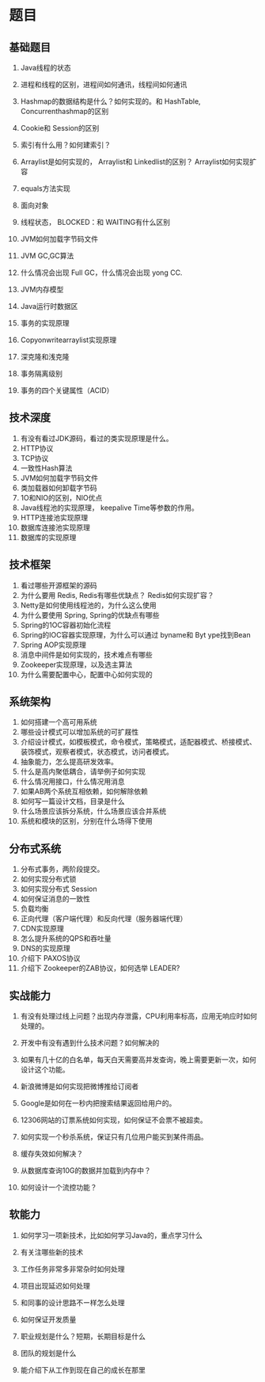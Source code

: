 # 题目

## 基础题目

1. Java线程的状态
2. 进程和线程的区别，进程间如何通讯，线程间如何通讯

3. Hashmap的数据结构是什么？如何实现的。和 HashTable, Concurrenthashmap的区别
4. Cookie和 Session的区别
5. 索引有什么用？如何建索引？
6. Arraylist是如何实现的， Arraylist和 Linkedlist的区别？ Arraylist如何实现扩容
7. equals方法实现
8. 面向对象
9. 线程状态， BLOCKED：和 WAITING有什么区别
10. JVM如何加载字节码文件
11. JVM GC,GC算法
12. 什么情况会出现 Full GC，什么情况会出现 yong CC.
13. JVM内存模型
14. Java运行时数据区
15. 事务的实现原理

16. Copyonwritearraylist实现原理

17. 深克隆和浅克隆

18. 事务隔离级别
19. 事务的四个关键属性（ACID）

## 技术深度
1. 有没有看过JDK源码，看过的类实现原理是什么。
2. HTTP协议
3. TCP协议
4. 一致性Hash算法
5. JVM如何加载字节码文件
6. 类加载器如何卸载字节码
7. 1O和NIO的区别，NIO优点
8. Java线程池的实现原理， keepalive Time等参数的作用。
9. HTTP连接池实现原理
10. 数据库连接池实现原理
11. 数据库的实现原理

## 技术框架

1. 看过哪些开源框架的源码
2. 为什么要用 Redis, Redis有哪些优缺点？ Redis如何实现扩容？
3. Netty是如何使用线程池的，为什么这么使用
4. 为什么要使用 Spring, Spring的优缺点有哪些
5. Spring的1OC容器初始化流程
6. Spring的IOC容器实现原理，为什么可以通过 byname和 Byt ype找到Bean
7. Spring AOP实现原理
8. 消息中间件是如何实现的，技术难点有哪些
9. Zookeeper实现原理，以及选主算法
10. 为什么需要配置中心，配置中心如何实现的

## 系统架构

1. 如何搭建一个高可用系统
2. 哪些设计模式可以增加系统的可扩屐性
3. 介绍设计模式，如模板模式，命令模式，策略模式，适配器模式、桥接模式、装饰模式，观察者模式，状态模式，访问者模式。
4. 抽象能力，怎么提高研发效率。
5. 什么是高内聚低耦合，请举例子如何实现
6. 什么情况用接口，什么情况用消息
7. 如果AB两个系统互相依赖，如何解除依赖
8. 如何写一篇设计文档，目录是什么
9. 什么场景应该拆分系统，什么场景应该合并系统
10. 系统和模块的区别，分别在什么场得下使用

## 分布式系统

1. 分布式事务，两阶段提交。
2. 如何实现分布式锁
3. 如何实现分布式 Session
4. 如何保证消息的一致性
5. 负载均衡
6. 正向代理（客户端代理）和反向代理（服务器端代理）
7. CDN实现原理
8. 怎么提升系统的QPS和吞吐量
9. DNS的实现原理
10. 介绍下 PAXOS协议
11. 介绍下 Zookeeper的ZAB协议，如何选举 LEADER?

## 实战能力

1. 有没有处理过线上问题？出现内存泄露，CPU利用率标高，应用无响应时如何处理的。
2. 开发中有没有遇到什么技术问题？如何解决的
3. 如果有几十亿的白名单，每天白天需要高并发查询，晚上需要更新一次，如何设计这个功能。
4. 新浪微博是如何实现把微博推给订阅者

5. Google是如何在一秒内把搜索结果返回给用户的。
6. 12306网站的订票系统如何实现，如何保证不会票不被超卖。
7. 如何实现一个秒杀系统，保证只有几位用户能买到某件雨品。
8. 缓存失效如何解决？
9. 从数据库查询10G的数据并加载到内存中？
10. 如何设计一个流控功能？

## 软能力

1. 如何学习一项新技术，比如如何学习Java的，重点学习什么

2. 有关注哪些新的技术

3. 工作任务非常多非常杂时如何处理

4. 项目出现延迟如何处理

5. 和同事的设计思路不ー样怎么处理

6. 如何保证开发质量

7. 职业规划是什么？短期，长期目标是什么

8. 团队的规划是什么

9. 能介绍下从工作到现在自己的成长在那里